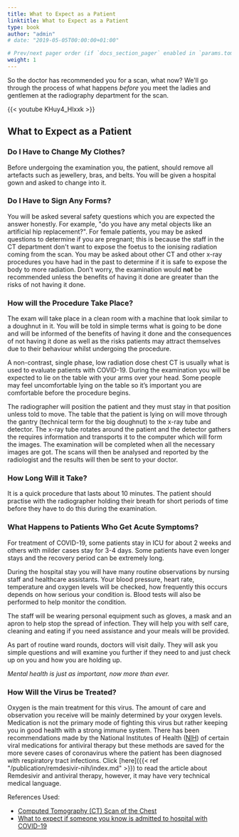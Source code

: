 ```yaml
---
title: What to Expect as a Patient
linktitle: What to Expect as a Patient
type: book
author: "admin"
# date: "2019-05-05T00:00:00+01:00"

# Prev/next pager order (if `docs_section_pager` enabled in `params.toml`)
weight: 1
---
```


So the doctor has recommended you for a scan, what now? We'll go through the process of what happens _before_ you meet the ladies and gentlemen at the radiography department for the scan.

{{< youtube KHuy4_Hlxxk >}}

## What to Expect as a Patient

### Do I Have to Change My Clothes?

Before undergoing the examination you, the patient, should remove all artefacts such as jewellery, bras, and belts. You will be given a hospital gown and asked to change into it. 

### Do I Have to Sign Any Forms?

You will be asked several safety questions which you are expected the answer honestly. For example, "do you have any metal objects like an artificial hip replacement?". For female patients, you may be asked questions to determine if you are pregnant; this is because the staff in the CT department don't want to expose the foetus to the ionising radiation coming from the scan. You may be asked about other CT and other x-ray procedures you have had in the past to determine if it is safe to expose the body to more radiation. Don’t worry, the examination would **not** be recommended unless the benefits of having it done are greater than the risks of not having it done.

### How will the Procedure Take Place?

The exam will take place in a clean room with a machine that look similar to a doughnut in it. You will be told in simple terms what is going to be done and will be informed of the benefits of having it done and the consequences of not having it done as well as the risks patients may attract themselves due to their behaviour whilst undergoing the procedure. 

A non-contrast, single phase, low radiation dose chest CT is usually what is used to evaluate patients with COVID-19. During the examination you will be expected to lie on the table with your arms over your head. Some people may feel uncomfortable lying on the table so it’s important you are comfortable before the procedure begins. 

The radiographer will position the patient and they must stay in that position unless told to move.  The table that the patient is lying on will move through the gantry (technical term for the big doughnut) to the x-ray tube and detector. The x-ray tube rotates around the patient and the detector gathers the requires information and transports it to the computer which will form the images. The examination will be completed when all the necessary images are got. The scans will then be analysed and reported by the radiologist and the results will then be sent to your doctor.

### How Long Will it Take?

It is a quick procedure that lasts about 10 minutes. The patient should practise with the radiographer holding their breath for short periods of time before they have to do this during the examination.

### What Happens to Patients Who Get Acute Symptoms?

For treatment of COVID-19, some patients stay in ICU for about 2 weeks and others with milder cases stay for 3-4 days. Some patients have even longer stays and the recovery period can be extremely long. 

During the hospital stay you will have many routine observations by nursing staff and healthcare assistants. Your blood pressure, heart rate, temperature and oxygen levels will be checked, how frequently this occurs depends on how serious your condition is. Blood tests will also be performed to help monitor the condition.

The staff will be wearing personal equipment such as gloves, a mask and an apron to help stop the spread of infection. They will help you with self care, cleaning and eating if you need assistance and your meals will be provided. 

As part of routine ward rounds, doctors will visit daily. They will ask you simple questions and will examine you further if they need to and just check up on you and how you are holding up. 

_Mental health is just as important, now more than ever._

### How Will the Virus be Treated?

Oxygen is the main treatment for this virus. The amount of care and observation you receive will be mainly determined by your oxygen levels. Medication is not the primary mode of fighting this virus but rather keeping you in good health with a strong immune system. There has been recommendations made by the National Institutes of Health ([NIH](https://www.nih.gov/)) of certain viral medications for antiviral therapy but these methods are saved for the more severe cases of coronavirus where the patient has been diagnosed with respiratory tract infections. Click [here]({{< ref "/publication/remdesivir-nih/index.md" >}}) to read the article about Remdesivir and antiviral therapy, however, it may have very technical medical language.

References Used:

* [Computed Tomography (CT) Scan of the Chest](https://www.hopkinsmedicine.org/health/treatment-tests-and-therapies/ct-scan-of-the-chest)
* [What to expect if someone you know is admitted to hospital with COVID-19](https://www.royalfree.nhs.uk/services/services-a-z/covid-19-coronavirus-information-for-the-public/what-to-expect-if-someone-you-know-is-admitted-to-hospital-with-covid-19/)

